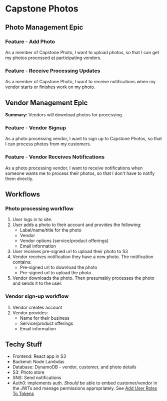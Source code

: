 # Capstone Photos

## Photo Management Epic

### Feature - Add Photo

As a member of Capstone Photo, I want to upload photos, so that I can get my photos processed at participating vendors.

### Feature - Receive Processing Updates

As a member of Capstone Photo, I want to receive notifications when my vendor starts or finishes work on my photo.

## Vendor Management Epic
__Summary:__ Vendors will download photos for processing.

### Feature - Vendor Signup

As a photo processing vendor, I want to sign up to Capstone Photos, so that I can process photos from my customers.

### Feature - Vendor Receives Notifications

As a photo processing vendor, I want to receive notifications when someone wants me to process their photos, so that I
don't have to notify them directly.

## Workflows

### Photo processing workflow

1. User logs in to site.
2. User adds a photo to their account and provides the following:
   - Label/name/title for the photo
   - Vendor
   - Vendor options (service/product offerings)
   - Email information
3. User receives pre-signed url to upload their photo to S3
4. Vendor receives notification they have a new photo. The notification contains:
    - Pre-signed url to download the photo
    - Pre-signed url to upload the photo
5. Vendor downloads the photo. Then presumably processes the photo and sends it to the user.

### Vendor sign-up workflow
1. Vendor creates account
2. Vendor provides:
    - Name for their business
    - Service/product offerings
    - Email information

## Techy Stuff

- Frontend: React app in S3
- Backend: Node Lambdas
- Database: DynamoDB - vendor, customer, and photo details
- S3: Photo store
- SNS: Send notifications
- Auth0: implements auth. _Should_ be able to embed customer/vendor in the JWTs and manage permissions appropriately. See [Add User Roles To Tokens](https://auth0.com/docs/manage-users/access-control/sample-use-cases-rules-with-authorization)
